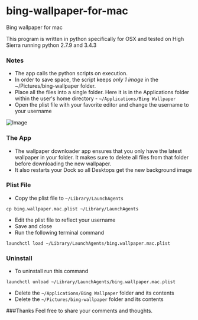 # bing-wallpaper-for-mac
Bing wallpaper for mac

This program is written in python specifically for OSX and tested on High Sierra running python 2.7.9 and 3.4.3

### Notes

-  The app calls the python scripts on execution.
-  In order to save space, the script keeps *only 1 image* in the ~/Pictures/bing-wallpaper folder.
-  Place all the files into a single folder. Here it is in the Applications folder within the user's home directory - `~/Applications/Bing Wallpaper`
-  Open the plist file with your favorite editor and change the username to your username

![Image](http://i.imgur.com/Zr9qkQs.jpg)

### The App
- The wallpaper downloader app ensures that you only have the latest wallpaper in your folder. It makes sure to delete all files from that folder before downloading the new wallpaper.
- It also restarts your Dock so all Desktops get the new background image

### Plist File
- Copy the plist file to `~/Library/LaunchAgents`
```
cp bing.wallpaper.mac.plist ~/Library/LaunchAgents
```
- Edit the plist file to reflect your username
- Save and close
- Run the following terminal command
```
launchctl load ~/Library/LaunchAgents/bing.wallpaper.mac.plist
```

### Uninstall
- To uninstall run this command
```
launchctl unload ~/Library/LaunchAgents/bing.wallpaper.mac.plist
```
- Delete the `~/Applications/Bing Wallpaper` folder and its contents
- Delete the `~/Pictures/bing-wallpaper` folder and its contents

###Thanks
Feel free to share your comments and thoughts.
